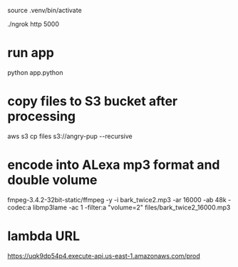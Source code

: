 
source .venv/bin/activate

./ngrok http 5000

# run app
python app.python

# copy files to S3 bucket after processing
aws s3 cp files s3://angry-pup --recursive

# encode into ALexa mp3 format and double volume
fmpeg-3.4.2-32bit-static/ffmpeg -y -i bark_twice2.mp3 -ar 16000 -ab 48k -codec:a libmp3lame -ac 1 -filter:a "volume=2"  files/bark_twice2_16000.mp3

# lambda URL
https://uqk9dp54p4.execute-api.us-east-1.amazonaws.com/prod

